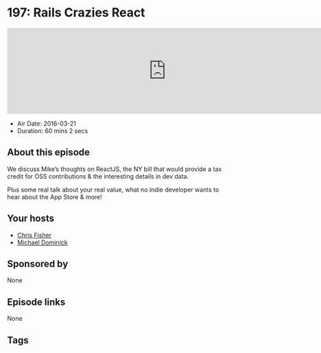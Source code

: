 # 197: Rails Crazies React

<iframe src="https://player.fireside.fm/v2/MLf2ZzhC+jt97nuYI?theme=dark" width="740" height="200" frameborder="0" scrolling="no"></iframe>

* Air Date: 2016-03-21
* Duration: 60 mins 2 secs

## About this episode

We discuss Mike’s thoughts on ReactJS, the NY bill that would provide a tax credit for OSS contributions & the interesting details in dev data.

Plus some real talk about your real value, what no indie developer wants to hear about the App Store & more!

## Your hosts
* [Chris Fisher](https://coder.show/hosts/chrislas)
* [Michael Dominick](https://coder.show/hosts/michael)

## Sponsored by

None



## Episode links

None



## Tags

